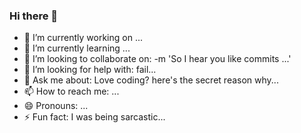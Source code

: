 ### Hi there 👋

- 🔭 I’m currently working on ...
- 🌱 I’m currently learning ...
- 👯 I’m looking to collaborate on: -m \'So I hear you like commits ...\'
- 🤔 I’m looking for help with: fail...
- 💬 Ask me about: Love coding? here's the secret reason why...
- 📫 How to reach me: ...
- 😄 Pronouns: ...
- ⚡ Fun fact: I was being sarcastic...

<!-- **kolidac/kolidac** is a ✨ _special_ ✨ repository because its `README.md` (this file) appears on your GitHub profile.

Here are some ideas to get you started:

- 🔭 I’m currently working on ...
- 🌱 I’m currently learning ...
- 👯 I’m looking to collaborate on ...
- 🤔 I’m looking for help with ...
- 💬 Ask me about ...
- 📫 How to reach me: ...
- 😄 Pronouns: ...
- ⚡ Fun fact: ...
-->
